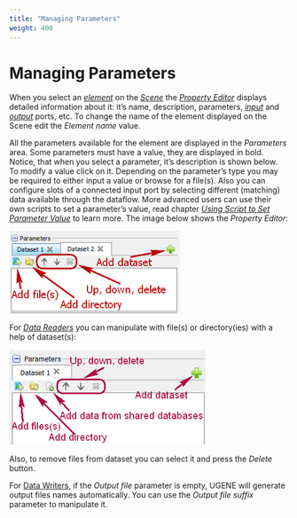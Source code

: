 ```yaml
---
title: "Managing Parameters"
weight: 400
---
```



# Managing Parameters

When you select an [_element_](workflow-elements-and-connections) on the [_Scene_](workflow-designer-window-components) the [_Property Editor_](workflow-designer-window-components) displays detailed information about it: it’s name, description, parameters, [_input_](workflow-elements-and-connections) and [_output_](workflow-elements-and-connections) ports, etc. To change the name of the element displayed on the Scene edit the _Element name_ value.

All the parameters available for the element are displayed in the _Parameters_ area. Some parameters must have a value, they are displayed in bold. Notice, that when you select a parameter, it’s description is shown below. To modify a value click on it. Depending on the parameter’s type you may be required to either input a value or browse for a file(s). Also you can configure slots of a connected input port by selecting different (matching) data available through the dataflow. More advanced users can use their own scripts to set a parameter’s value, read chapter [_Using Script to Set Parameter Value_](../using-script-to-set-parameter-value) to learn more. The image below shows the _Property Editor_:


![](/images/65929883/65929884.jpg)

For _[Data Readers](data-readers.md)_ you can manipulate with file(s) or directory(ies) with a help of dataset(s):


![](/images/65929883/65929885.png)

Also, to remove files from dataset you can select it and press the _Delete_ button.

For [Data Writers](data-writers.md), if the _Output file_ parameter is empty, UGENE will generate output files names automatically. You can use the _Output file suffix_ parameter to manipulate it.
